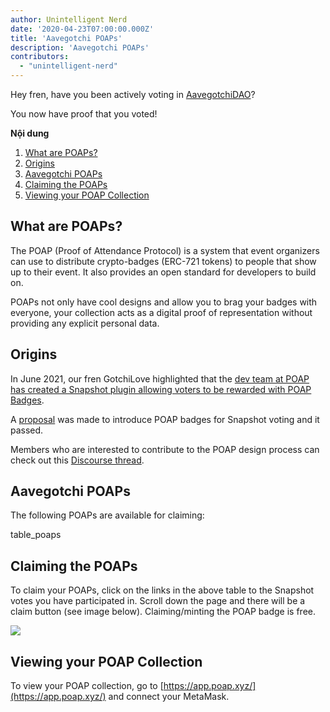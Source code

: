 ```yaml
---
author: Unintelligent Nerd
date: '2020-04-23T07:00:00.000Z'
title: 'Aavegotchi POAPs'
description: 'Aavegotchi POAPs'
contributors:
  - "unintelligent-nerd"
---
```


Hey fren, have you been actively voting in [AavegotchiDAO](/dao)?

You now have proof that you voted!

<div class="contentsBox">

**Nội dung**

<ol>
<li><a href=#what-are-poaps->What are POAPs?</a></li>
<li><a href=#origins>Origins</a></li>
<li><a href=#aavegotchi-poaps>Aavegotchi POAPs</a></li>
<li><a href=#claiming-the-poaps>Claiming the POAPs</a></li>
<li><a href=#viewing-your-poap-collection>Viewing your POAP Collection</a></li>
</ol>

</div>

## What are POAPs?

The POAP (Proof of Attendance Protocol) is a system that event organizers can use to distribute crypto-badges (ERC-721 tokens) to people that show up to their event. It also provides an open standard for developers to build on.

POAPs not only have cool designs and allow you to brag your badges with everyone, your collection acts as a digital proof of representation without providing any explicit personal data.

## Origins

In June 2021, our fren GotchiLove highlighted that the [dev team at POAP has created a Snapshot plugin allowing voters to be rewarded with POAP Badges](https://dao.aavegotchi.com/t/poap-plugin-for-snapshot-votes/1932).

A [proposal](https://snapshot.org/#/aavegotchi.eth/proposal/0xd28d1927cbcee262fe8a4cd4c2363e5ac1c313e893caef40600c9c536817311e) was made to introduce POAP badges for Snapshot voting and it passed.

Members who are interested to contribute to the POAP design process can check out this [Discourse thread](https://dao.aavegotchi.com/t/poap-design-process/2854).

## Aavegotchi POAPs

The following POAPs are available for claiming:

table_poaps

## Claiming the POAPs

To claim your POAPs, click on the links in the above table to the Snapshot votes you have participated in. Scroll down the page and there will be a claim button (see image below). Claiming/minting the POAP badge is free.

<img src="/poap/claiming-poap.png" />

## Viewing your POAP Collection

To view your POAP collection, go to [https://app.poap.xyz/](https://app.poap.xyz/) and connect your MetaMask.